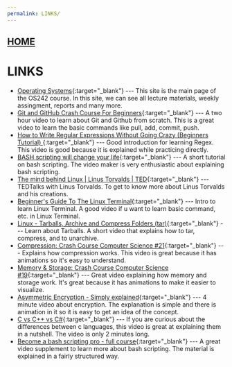 ```yaml
---
permalink: LINKS/
---
```


## [HOME](../)

# LINKS

* [Operating Systems](https://os.vlsm.org/){:target="_blank"} ---
  This site is the main page of the OS242 course. In this site, we can see all lecture materials, weekly assingment, reports and many more.
* [Git and GitHub Crash Course For Beginners](https://www.youtube.com/watch?v=l2yrJtwoC_E){:target="_blank"} ---
  A two hour video to learn about Git and Github from scratch. This is a great video to learn the basic commands like pull, add, commit, push.
* [How to Write Regular Expressions Without Going Crazy (Beginners Tutorial)
](https://www.youtube.com/watch?v=saABx34CsBE){:target="_blank"} ---
  Good introduction for learning Regex. This video is good because it is explained while practicing directly.
* [BASH scripting will change your life](https://www.youtube.com/watch?v=7qd5sqazD7k){:target="_blank"} ---
  A short tutorial on bash scripting. The video maker is very enthusiastic about explaining bash scripting.
* [The mind behind Linux | Linus Torvalds | TED](https://www.youtube.com/watch?v=o8NPllzkFhE){:target="_blank"} ---
  TEDTalks with Linus Torvalds. To get to know more about Linus Torvalds and his creations.
* [Beginner's Guide To The Linux Terminal](https://www.youtube.com/watch?v=s3ii48qYBxA){:target="_blank"} ---
  Intro to learn Linux Terminal. A good video if u want to learn basic command, etc. in Linux Terminal.
* [Linux - Tarballs, Archive and Compress Folders (tar)](https://www.youtube.com/watch?v=l0yqs8t6ywo&t=302s){:target="_blank"} ---
  Learn about Tarballs. A short video that explains how to tar, compress, and to unarchive.
* [Compression: Crash Course Computer Science #21](https://www.youtube.com/watch?v=OtDxDvCpPL4){:target="_blank"} ---
  Explains how compression works. This video is great because it has animations so it's easy to understand.
* [Memory & Storage: Crash Course Computer Science #19](https://www.youtube.com/watch?v=TQCr9RV7twk){:target="_blank"} ---
  Great video explaining how memory and storage work. It's great because it has animations to make it easier to visualize.
* [Asymmetric Encryption - Simply explained](https://www.youtube.com/watch?v=AQDCe585Lnc){:target="_blank"} ---
  4 minute video about encryption. The explanation is simple and there is animation in it so it is easy to get an idea of the concept.
* [C vs C++ vs C#](https://www.youtube.com/watch?v=sNMtjs_wQiE){:target="_blank"} ---
  If you are curious about the differences between c languages, this video is great at explaining them in a nutshell. The video is only 2 minutes long.
* [Become a bash scripting pro - full course](https://www.youtube.com/watch?v=4ygaA_y1wvQ){:target="_blank"} ---
  A great video supplement to learn more about bash scripting. The material is explained in a fairly structured way.

